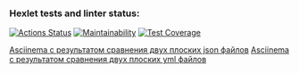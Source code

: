 ### Hexlet tests and linter status:
[![Actions Status](https://github.com/Boganowskiy/frontend-project-lvl2/workflows/hexlet-check/badge.svg)](https://github.com/Boganowskiy/frontend-project-lvl2/actions)
[![Maintainability](https://api.codeclimate.com/v1/badges/79b3eaf32cce03aff602/maintainability)](https://codeclimate.com/github/Boganowskiy/frontend-project-lvl2/maintainability)
[![Test Coverage](https://api.codeclimate.com/v1/badges/79b3eaf32cce03aff602/test_coverage)](https://codeclimate.com/github/Boganowskiy/frontend-project-lvl2/test_coverage)

[Asciinema с результатом сравнения двух плоских json файлов](https://asciinema.org/a/sSmm5kom4FD3F3O70LU2UzAOl)
[Asciinema с результатом сравнения двух плоских yml файлов](https://asciinema.org/a/8TIZjB3m4mvLWMFoi0zmPzYEZ)

